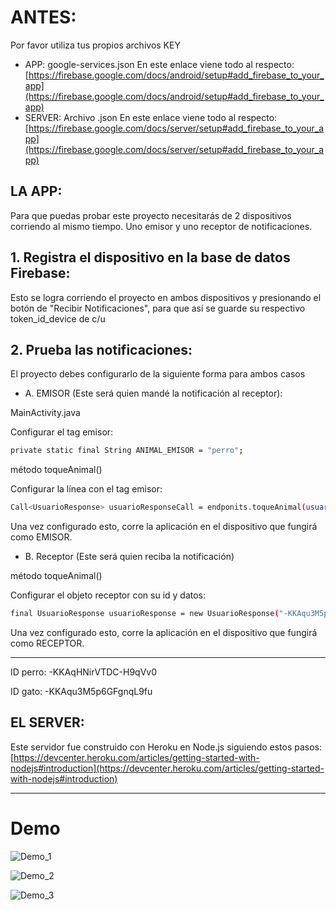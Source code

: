 # ANTES: 

Por favor utiliza tus propios archivos KEY
* APP: google-services.json
En este enlace viene todo al respecto:
[https://firebase.google.com/docs/android/setup#add_firebase_to_your_app](https://firebase.google.com/docs/android/setup#add_firebase_to_your_app)
* SERVER: Archivo .json 
En este enlace viene todo al respecto: 
[https://firebase.google.com/docs/server/setup#add_firebase_to_your_app](https://firebase.google.com/docs/server/setup#add_firebase_to_your_app)


## LA APP:

Para que puedas probar este proyecto 
necesitarás de 2 dispositivos corriendo al mismo tiempo.
Uno emisor y uno receptor de notificaciones.

## 1. Registra el dispositivo en la base de datos Firebase:
Esto se logra corriendo el proyecto en ambos dispositivos 
y presionando el botón de "Recibir Notificaciones", para
que así se guarde su respectivo token_id_device de c/u

## 2. Prueba las notificaciones:

El proyecto debes configurarlo de la siguiente forma
para ambos casos

- A. EMISOR (Este será quien mandé la notificación al receptor):

MainActivity.java

Configurar el tag emisor:

```sh
private static final String ANIMAL_EMISOR = "perro";
```

método toqueAnimal()

Configurar la línea con el tag emisor:

```sh
Call<UsuarioResponse> usuarioResponseCall = endponits.toqueAnimal(usuarioResponse.getId(), ANIMAL_EMISOR);
```

Una vez configurado esto, corre la aplicación en el dispositivo
que fungirá como EMISOR.

- B. Receptor (Este será quien reciba la notificación)

método toqueAnimal()

Configurar el objeto receptor con su id y datos:

``` sh
final UsuarioResponse usuarioResponse = new UsuarioResponse("-KKAqu3M5p6GFgnqL9fu", "123", ANIMAL_RECEPTOR);
```

Una vez configurado esto, corre la aplicación en el dispositivo
que fungirá como RECEPTOR.
__________________________________
ID perro: -KKAqHNirVTDC-H9qVv0

ID gato: -KKAqu3M5p6GFgnqL9fu


## EL SERVER:
Este servidor fue construido con Heroku en Node.js siguiendo estos pasos:
[https://devcenter.heroku.com/articles/getting-started-with-nodejs#introduction](https://devcenter.heroku.com/articles/getting-started-with-nodejs#introduction)

____________________________________

# Demo

![Demo_1](https://github.com/anncode1/Coursera-DesarrolloAplicacionesMovilesAndroid/blob/master/FirebasePushNotificationsWithServerNodeJS/Demo_1.png)

![Demo_2](https://github.com/anncode1/Coursera-DesarrolloAplicacionesMovilesAndroid/blob/master/FirebasePushNotificationsWithServerNodeJS/Demo_2.png)

![Demo_3](https://github.com/anncode1/Coursera-DesarrolloAplicacionesMovilesAndroid/blob/master/FirebasePushNotificationsWithServerNodeJS/Demo_3.png)



